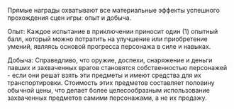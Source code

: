 Прямые награды охватывают все материальные эффекты успешного прохождения сцен игры: опыт и добыча.

Опыт: Каждое испытание в приключении приносит один (1) опытный балл, который можно потратить на улучшение или приобретение умений, являясь основой прогресса персонажа в силе и навыках.

Добыча: Справедливо, что оружие, доспехи, снаряжение и деньги павших и захваченных врагов становятся собственностью персонажей - если они решат взять эти предметы и имеют средства для их транспортировки. Стоимость этих предметов составляет половину обычной цены, что делает более целесообразным использование захваченных предметов самими персонажами, а не их продажу.